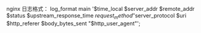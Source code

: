 nginx 日志格式：    log_format main '$time_local $server_addr $remote_addr $status $upstream_response_time $request_method '
                               '$server_protocol $uri $http_referer $body_bytes_sent "$http_user_agent"';  